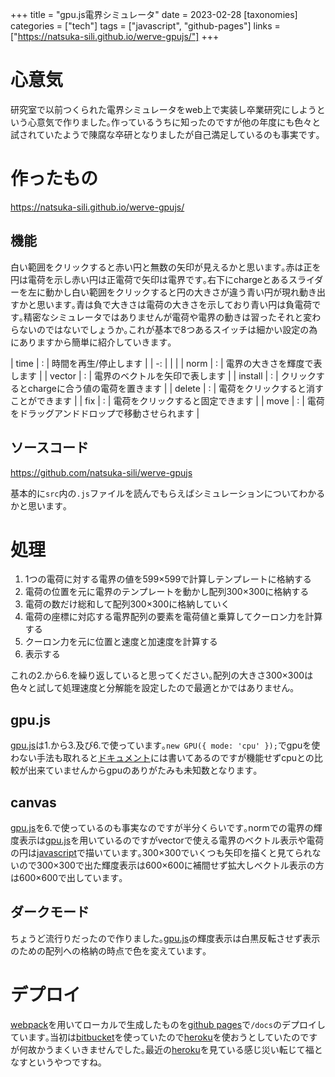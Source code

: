 +++
title = "gpu.js電界シミュレータ"
date = 2023-02-28
[taxonomies]
categories = ["tech"]
tags = ["javascript", "github-pages"]
links = ["https://natsuka-sili.github.io/werve-gpujs/"]
+++

# 心意気
研究室で以前つくられた電界シミュレータをweb上で実装し卒業研究にしようという心意気で作りました｡作っているうちに知ったのですが他の年度にも色々と試されていたようで陳腐な卒研となりましたが自己満足しているのも事実です｡

# 作ったもの
<https://natsuka-sili.github.io/werve-gpujs/>
## 機能
白い範囲をクリックすると赤い円と無数の矢印が見えるかと思います｡赤は正を円は電荷を示し赤い円は正電荷で矢印は電界です｡右下にchargeとあるスライダーを左に動かし白い範囲をクリックすると円の大きさが違う青い円が現れ動き出すかと思います｡青は負で大きさは電荷の大きさを示しており青い円は負電荷です｡精密なシミュレータではありませんが電荷や電界の動きは習ったそれと変わらないのではないでしょうか｡これが基本で8つあるスイッチは細かい設定の為にありますから簡単に紹介していきます｡

| time | : | 時間を再生/停止します |
| -: | | |
| norm | : | 電界の大きさを輝度で表します |
| vector | : | 電界のベクトルを矢印で表します |
| install | : | クリックするとchargeに合う値の電荷を置きます |
| delete | : | 電荷をクリックすると消すことができます |
| fix | : | 電荷をクリックすると固定できます |
| move | : | 電荷をドラッグアンドドロップで移動させられます |

## ソースコード
<https://github.com/natsuka-sili/werve-gpujs>

基本的に`src`内の`.js`ファイルを読んでもらえばシミュレーションについてわかるかと思います｡

# 処理
1. 1つの電荷に対する電界の値を599×599で計算しテンプレートに格納する
1. 電荷の位置を元に電界のテンプレートを動かし配列300×300に格納する
1. 電荷の数だけ総和して配列300×300に格納していく
1. 電荷の座標に対応する電界配列の要素を電荷値と乗算してクーロン力を計算する
1. クーロン力を元に位置と速度と加速度を計算する
1. 表示する

これの2.から6.を繰り返していると思ってください｡配列の大きさ300×300は色々と試して処理速度と分解能を設定したので最適とかではありません｡

## gpu.js
[gpu.js](https://gpu.rocks/#/)は1.から3.及び6.で使っています｡`new GPU({ mode: 'cpu' });`でgpuを使わない手法も取れると[ドキュメント](https://github.com/gpujs/gpu.js)には書いてあるのですが機能せずcpuとの比較が出来ていませんからgpuのありがたみも未知数となります｡

## canvas
[gpu.js](https://gpu.rocks/#/)を6.で使っているのも事実なのですが半分くらいです｡normでの電界の輝度表示は[gpu.js](https://gpu.rocks/#/)を用いているのですがvectorで使える電界のベクトル表示や電荷の円は[javascript](https://developer.mozilla.org/ja/docs/Web/JavaScript)で描いています｡300×300でいくつも矢印を描くと見てられないので300×300で出た輝度表示は600×600に補間せず拡大しベクトル表示の方は600×600で出しています｡

## ダークモード
ちょうど流行りだったので作りました｡[gpu.js](https://gpu.rocks/#/)の輝度表示は白黒反転させず表示のための配列への格納の時点で色を変えています｡

# デプロイ
[webpack](https://webpack.js.org/)を用いてローカルで生成したものを[github pages](https://docs.github.com/ja/pages/getting-started-with-github-pages/about-github-pages)で`/docs`のデプロイしています｡当初は[bitbucket](https://bitbucket.org/)を使っていたので[heroku](https://jp.heroku.com/)を使おうとしていたのですが何故かうまくいきませんでした｡最近の[heroku](https://jp.heroku.com/)を見ている感じ災い転じて福となすというやつですね｡